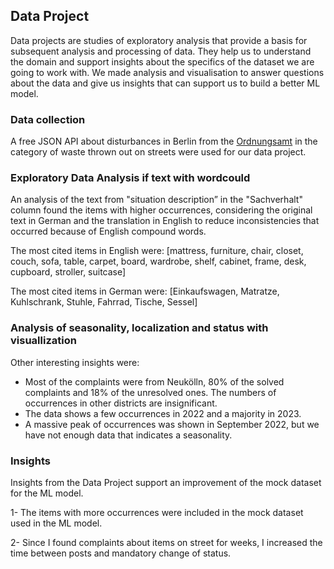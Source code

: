 ## Data Project

Data projects are studies of exploratory analysis that provide a basis for subsequent analysis and processing of data. They help us to understand the domain and support insights about the specifics of the dataset we are going to work with. We made analysis and visualisation to answer questions about the data and give us insights that can support us to build a better ML model.

### Data collection
A free JSON API about disturbances in Berlin from the [Ordnungsamt](https://daten.berlin.de/datensaetze/ordnungsamt-online) in the category of waste thrown out on streets were used for our data project.

### Exploratory Data Analysis if text with wordcould
An analysis of the text from "situation description” in the "Sachverhalt" column found the items with higher occurrences, considering the original text in German and the translation in English to reduce inconsistencies that occurred because of English compound words.

The most cited items in English were:
[mattress, furniture, chair, closet, couch, sofa, table, carpet, board, wardrobe, shelf, cabinet, frame, desk, cupboard, stroller, suitcase]

The most cited items in German were:
[Einkaufswagen, Matratze, Kuhlschrank, Stuhle, Fahrrad, Tische, Sessel]

### Analysis of seasonality, localization and status with visuallization
Other interesting insights were:
- Most of the complaints were from Neukölln, 80% of the solved complaints and 18% of the unresolved ones. The numbers of occurrences in other districts are insignificant.
- The data shows a few occurrences in 2022 and a majority in 2023.
- A massive peak of occurrences was shown in September 2022, but we have not enough data that indicates a seasonality.

### Insights
Insights from the Data Project support an improvement of the mock dataset for the ML model.

1- The items with more occurrences were included in the mock dataset used in the ML model.

2- Since I found complaints about items on street for weeks, I increased the time between posts and mandatory change of status.

